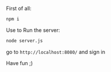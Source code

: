 First of all:
```bash
npm i
```
Use to Run the server:
```bash
node server.js
```
go to `http://localhost:8080/` and sign in

Have fun ;)
